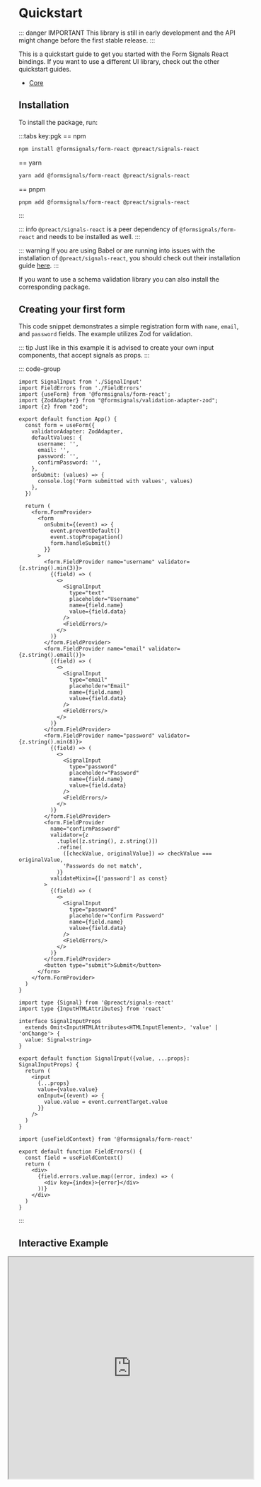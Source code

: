 # Quickstart

::: danger IMPORTANT
This library is still in early development and the API might change before the first stable release.
:::

This is a quickstart guide to get you started with the Form Signals React bindings.
If you want to use a different UI library, check out the other quickstart guides.

- [Core](/guide/quickstart)

## Installation

To install the package, run:

:::tabs key:pgk
== npm

```bash
npm install @formsignals/form-react @preact/signals-react
```

== yarn

```bash
yarn add @formsignals/form-react @preact/signals-react
```

== pnpm

```bash
pnpm add @formsignals/form-react @preact/signals-react
```

:::

::: info
`@preact/signals-react` is a peer dependency of `@formsignals/form-react` and needs to be installed as well.
:::

::: warning
If you are using Babel or are running into issues with the installation of `@preact/signals-react`, you should check out
their installation guide [here](https://github.com/preactjs/signals/blob/main/packages/react/README.md).
:::

If you want to use a schema validation library you can also install the corresponding package.

<!--@include: ./quickstart-validation-libs.md-->

## Creating your first form

This code snippet demonstrates a simple registration form with `name`, `email`, and `password` fields. The example utilizes Zod for validation.

::: tip
Just like in this example it is advised to create your own input components, that accept signals as props.
:::

::: code-group

```tsx [login_form.tsx]
import SignalInput from './SignalInput'
import FieldErrors from './FieldErrors'
import {useForm} from '@formsignals/form-react';
import {ZodAdapter} from "@formsignals/validation-adapter-zod";
import {z} from "zod";

export default function App() {
  const form = useForm({
    validatorAdapter: ZodAdapter,
    defaultValues: {
      username: '',
      email: '',
      password: '',
      confirmPassword: '',
    },
    onSubmit: (values) => {
      console.log('Form submitted with values', values)
    },
  })

  return (
    <form.FormProvider>
      <form
        onSubmit={(event) => {
          event.preventDefault()
          event.stopPropagation()
          form.handleSubmit()
        }}
      >
        <form.FieldProvider name="username" validator={z.string().min(3)}>
          {(field) => (
            <>
              <SignalInput
                type="text"
                placeholder="Username"
                name={field.name}
                value={field.data}
              />
              <FieldErrors/>
            </>
          )}
        </form.FieldProvider>
        <form.FieldProvider name="email" validator={z.string().email()}>
          {(field) => (
            <>
              <SignalInput
                type="email"
                placeholder="Email"
                name={field.name}
                value={field.data}
              />
              <FieldErrors/>
            </>
          )}
        </form.FieldProvider>
        <form.FieldProvider name="password" validator={z.string().min(8)}>
          {(field) => (
            <>
              <SignalInput
                type="password"
                placeholder="Password"
                name={field.name}
                value={field.data}
              />
              <FieldErrors/>
            </>
          )}
        </form.FieldProvider>
        <form.FieldProvider
          name="confirmPassword"
          validator={z
            .tuple([z.string(), z.string()])
            .refine(
              ([checkValue, originalValue]) => checkValue === originalValue,
              'Passwords do not match',
            )}
          validateMixin={['password'] as const}
        >
          {(field) => (
            <>
              <SignalInput
                type="password"
                placeholder="Confirm Password"
                name={field.name}
                value={field.data}
              />
              <FieldErrors/>
            </>
          )}
        </form.FieldProvider>
        <button type="submit">Submit</button>
      </form>
    </form.FormProvider>
  )
}
```

```tsx [FormInput.tsx]
import type {Signal} from '@preact/signals-react'
import type {InputHTMLAttributes} from 'react'

interface SignalInputProps
  extends Omit<InputHTMLAttributes<HTMLInputElement>, 'value' | 'onChange'> {
  value: Signal<string>
}

export default function SignalInput({value, ...props}: SignalInputProps) {
  return (
    <input
      {...props}
      value={value.value}
      onInput={(event) => {
        value.value = event.currentTarget.value
      }}
    />
  )
}
```

```tsx [FieldErrors.tsx]
import {useFieldContext} from '@formsignals/form-react'

export default function FieldErrors() {
  const field = useFieldContext()
  return (
    <div>
      {field.errors.value.map((error, index) => (
        <div key={index}>{error}</div>
      ))}
    </div>
  )
}
```

:::

## Interactive Example

<iframe width="110%" style="margin-left: -5%;" height="500px" src="https://stackblitz.com/fork/github/gutentag2012/form-signals/tree/main/examples/react/simple-form-signals?startScript=example&title=Form%20Signals%20&#124;%20Simple%20Example&file=src%2FApp.tsx&embed=1&ctl=1&hidedevtools=1&terminalHeight=0&hideNavigation=1"></iframe>
